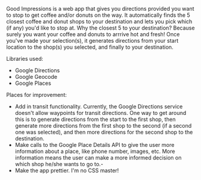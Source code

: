 Good Impressions is a web app that gives you directions provided you want to stop to get coffee and/or donuts on the way. It automatically finds the 5 closest coffee and donut shops to your destination and lets you pick which (if any) you'd like to stop at. Why the closest 5 to your destination? Because surely you want your coffee and donuts to arrrive hot and fresh! Once you've made your selection(s), it generates directions from your start location to the shop(s) you selected, and finally to your destination.

Libraries used:
- Google Directions
- Google Geocode
- Google Places

Places for improvement:
- Add in transit functionality. Currently, the Google Directions service doesn't allow waypoints for transit directions. One way to get around this is to generate directions from the start to the first shop, then generate more directions from the first shop to the second (if a second one was selected), and then more directions for the second shop to the destination.
- Make calls to the Google Place Details API to give the user more information about a place, like phone number, images, etc. More information means the user can make a more informed decision on which shop he/she wants to go to.-
- Make the app prettier. I'm no CSS master!

